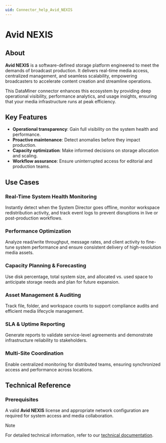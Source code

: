 ```yaml
---
uid: Connector_help_Avid_NEXIS
---
```


# Avid NEXIS

## About

**Avid NEXIS** is a software-defined storage platform engineered to meet the demands of broadcast production. It delivers real-time media access, centralized management, and seamless scalability, empowering broadcasters to accelerate content creation and streamline operations.

This DataMiner connector enhances this ecosystem by providing deep operational visibility, performance analytics, and usage insights, ensuring that your media infrastructure runs at peak efficiency.

## Key Features

- **Operational transparency**: Gain full visibility on the system health and performance.
- **Proactive maintenance**: Detect anomalies before they impact production.
- **Capacity optimization**: Make informed decisions on storage allocation and scaling.
- **Workflow assurance**: Ensure uninterrupted access for editorial and production teams.

## Use Cases

### Real-Time System Health Monitoring

Instantly detect when the System Director goes offline, monitor workspace redistribution activity, and track event logs to prevent disruptions in live or post-production workflows.

### Performance Optimization

Analyze read/write throughput, message rates, and client activity to fine-tune system performance and ensure consistent delivery of high-resolution media assets.

### Capacity Planning & Forecasting

Use disk percentage, total system size, and allocated vs. used space to anticipate storage needs and plan for future expansion.

### Asset Management & Auditing

Track file, folder, and workspace counts to support compliance audits and efficient media lifecycle management.

### SLA & Uptime Reporting

Generate reports to validate service-level agreements and demonstrate infrastructure reliability to stakeholders.

### Multi-Site Coordination

Enable centralized monitoring for distributed teams, ensuring synchronized access and performance across locations.

## Technical Reference

### Prerequisites

A valid **Avid NEXIS** license and appropriate network configuration are required for system access and media collaboration.

> [!NOTE]
> For detailed technical information, refer to our [technical documentation](xref:Connector_help_Avid_NEXIS_Technical).
